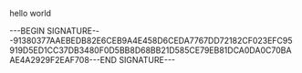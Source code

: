 hello world


---BEGIN SIGNATURE---91380377AAEBEDB82E6CEB9A4E458D6CEDA7767DD72182CF023EFC95919D5ED1CC37DB3480F0D5BB8D68BB21D585CE79EB81DCA0DA0C70BAAE4A2929F2EAF708---END SIGNATURE---
